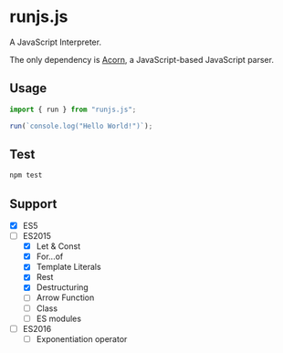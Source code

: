 # runjs.js

A JavaScript Interpreter.

The only dependency is [Acorn](https://github.com/acornjs/acorn), a JavaScript-based JavaScript parser.

## Usage

```javascript
import { run } from "runjs.js";

run(`console.log("Hello World!")`);
```

## Test

```bash
npm test
```

## Support

- [x] ES5
- [ ] ES2015
  - [x] Let & Const
  - [x] For...of
  - [x] Template Literals
  - [x] Rest
  - [x] Destructuring
  - [ ] Arrow Function
  - [ ] Class
  - [ ] ES modules
- [ ] ES2016
  - [ ] Exponentiation operator
